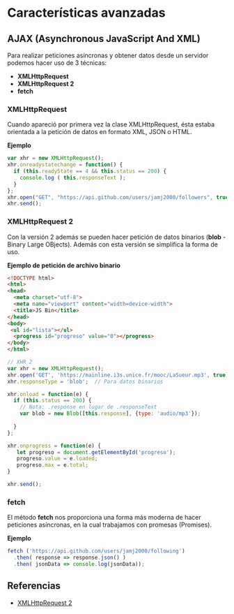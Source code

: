 
# Características avanzadas

## AJAX (Asynchronous JavaScript And XML)

Para realizar peticiones asíncronas y obtener datos desde un servidor podemos hacer uso de 3 técnicas:

- **XMLHttpRequest**
- **XMLHttpRequest 2**
- **fetch**


### XMLHttpRequest

Cuando apareció por primera vez la clase XMLHttpRequest, ésta estaba orientada a la petición de datos en formato XML, JSON o HTML.

**Ejemplo**

```javascript
var xhr = new XMLHttpRequest();
xhr.onreadystatechange = function() {
  if (this.readyState == 4 && this.status == 200) {
    console.log ( this.responseText );
  }
};
xhr.open("GET", "https://api.github.com/users/jamj2000/followers", true);
xhr.send(); 
```


### XMLHttpRequest 2

Con la versión 2 además se pueden hacer petición de datos binarios (**blob** - Binary Large OBjects). Además con esta versión se simplifica la forma de uso.

**Ejemplo de petición de archivo binario**

```html
<!DOCTYPE html>
<html>
<head>
  <meta charset="utf-8">
  <meta name="viewport" content="width=device-width">
  <title>JS Bin</title>
</head>
<body>
 <ul id="lista"></ul>
  <progress id="progreso" value="0"></progress>
</body>
</html>
```


```javascript
// XHR 2
var xhr = new XMLHttpRequest();
xhr.open('GET', 'https://mainline.i3s.unice.fr/mooc/LaSueur.mp3', true);
xhr.responseType = 'blob';  // Para datos binarios

xhr.onload = function(e) {
  if (this.status == 200) {
    // Nota: .response en lugar de .responseText
    var blob = new Blob([this.response], {type: 'audio/mp3'});
    
  }
};

xhr.onprogress = function(e) {
   let progreso = document.getElementById('progreso');
   progreso.value = e.loaded;
   progreso.max = e.total;
}

xhr.send();
```

### fetch

El método **fetch** nos proporciona una forma más moderna de hacer peticiones asíncronas, en la cual trabajamos con promesas (Promises).

**Ejemplo**

```javascript
fetch ('https://api.github.com/users/jamj2000/following')
  .then( response => response.json() )
  .then( jsonData => console.log(jsonData));
 ``` 
 

## Referencias

- [XMLHttpRequest 2](https://www.html5rocks.com/en/tutorials/file/xhr2/)
